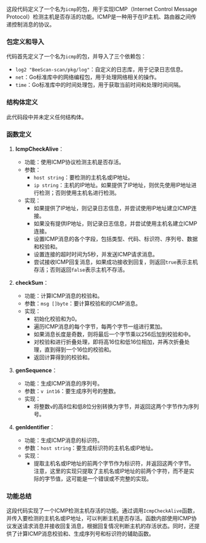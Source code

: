 这段代码定义了一个名为`icmp`的包，用于实现ICMP（Internet Control Message Protocol）检测主机是否存活的功能。ICMP是一种用于在IP主机、路由器之间传递控制消息的协议。

### 包定义和导入

代码首先定义了一个名为`icmp`的包，并导入了三个依赖包：

- `log2 "BeeScan-scan/pkg/log"`：自定义的日志库，用于记录日志信息。
- `net`：Go标准库中的网络编程包，用于处理网络相关的操作。
- `time`：Go标准库中的时间处理包，用于获取当前时间和处理时间间隔。

### 结构体定义

此代码段中并未定义任何结构体。

### 函数定义

1. **IcmpCheckAlive**：
   - 功能：使用ICMP协议检测主机是否存活。
   - 参数：
     - `host string`：要检测的主机名或IP地址。
     - `ip string`：主机的IP地址。如果提供了IP地址，则优先使用IP地址进行检测；否则使用主机名进行检测。
   - 实现：
     - 如果提供了IP地址，则记录日志信息，并尝试使用IP地址建立ICMP连接。
     - 如果没有提供IP地址，则记录日志信息，并尝试使用主机名建立ICMP连接。
     - 设置ICMP消息的各个字段，包括类型、代码、标识符、序列号、数据和校验和。
     - 设置连接的超时时间为5秒，并发送ICMP请求消息。
     - 尝试接收ICMP回复消息，如果成功接收到回复，则返回`true`表示主机存活；否则返回`false`表示主机不存活。

2. **checkSum**：
   - 功能：计算ICMP消息的校验和。
   - 参数：`msg []byte`：要计算校验和的ICMP消息。
   - 实现：
     - 初始化校验和为0。
     - 遍历ICMP消息的每个字节，每两个字节一组进行累加。
     - 如果消息长度是奇数，则将最后一个字节乘以256后加到校验和中。
     - 对校验和进行折叠处理，即将高16位和低16位相加，并再次折叠处理，直到得到一个16位的校验和。
     - 返回计算得到的校验和。

3. **genSequence**：
   - 功能：生成ICMP消息的序列号。
   - 参数：`v int16`：要生成序列号的整数。
   - 实现：
     - 将整数`v`的高8位和低8位分别转换为字节，并返回这两个字节作为序列号。

4. **genIdentifier**：
   - 功能：生成ICMP消息的标识符。
   - 参数：`host string`：要生成标识符的主机名或IP地址。
   - 实现：
     - 提取主机名或IP地址的前两个字节作为标识符，并返回这两个字节。注意，这里的实现只提取了主机名或IP地址的前两个字符，而不是实际的字节值，这可能是一个错误或不完整的实现。

### 功能总结

这段代码实现了一个ICMP检测主机存活的功能。通过调用`IcmpCheckAlive`函数，并传入要检测的主机名或IP地址，可以判断主机是否存活。函数内部使用ICMP协议发送请求消息并接收回复消息，根据回复情况判断主机的存活状态。同时，还提供了计算ICMP消息校验和、生成序列号和标识符的辅助函数。